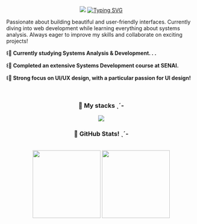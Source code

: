 <div align="center">
    <img src= "https://capsule-render.vercel.app/api?type=waving&height=150&color=F7D1F2">
  <a href="https://git.io/typing-svg">
    <a href="https://git.io/typing-svg"><img src="https://readme-typing-svg.demolab.com?font=Fira+Code&pause=1000&color=F7D1F2&width=435&lines=-%CB%8B%CB%8F++Welcome+to+my+profile!+%E2%98%86+%CB%8E%CB%8A-" alt="Typing SVG" /></a>
  </a>
</div>


  
<img align="right" alt="" src="https://i.pinimg.com/originals/d5/c3/84/d5c384d0d6ba28b7ba8f2b80bc37a725.gif">

<p align="left">Passionate about building beautiful and user-friendly interfaces. Currently diving into web development while learning everything about systems analysis. Always eager to improve my skills and collaborate on exciting projects!

**<p align="left"> ꒰🐇 Currently studying Systems Analysis & Development. . .**

**<p align="left"> ꒰🐇 Completed an extensive Systems Development course at SENAI.**

 **<p align="left"> ꒰🐇 Strong focus on UI/UX design, with a particular passion for UI design!**




<br>
<h3 align="center">🎀 My stacks ˎˊ-</h3>

<p align="center">
  <a href="https://skillicons.dev">
    <img src="https://skillicons.dev/icons?i=react,html,css,sass,figma,js,ts,git,github,py,mysql" />
  </a>
    <br>
</p>


<div style="text-align: center;" align="center">
  <h3 align="center">🎀 GitHub Stats! ˎˊ-</h3>
  <br>
  <img height="180em" src="https://github-readme-stats.vercel.app/api?username=lewinott&show_icons=true&theme=dracula"/>
  <img height="180em" src="https://github-readme-stats.vercel.app/api/top-langs/?username=lewinott&layout=compact&langs_count=7&theme=dracula"/>

</div>

